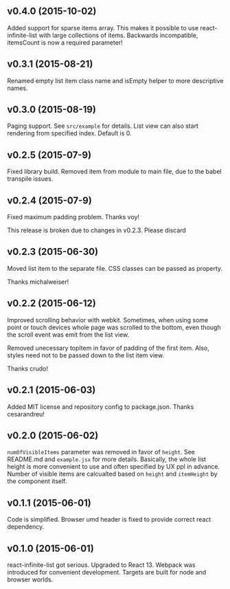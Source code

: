 ## v0.4.0 (2015-10-02)
Added support for sparse items array. This makes it possible to use react-infinite-list
with large collections of items. Backwards incompatible, itemsCount is now a required
parameter!

## v0.3.1 (2015-08-21)
Renamed empty list item class name and isEmpty helper to more descriptive names.

## v0.3.0 (2015-08-19)
Paging support. See `src/example` for details. List view can also start rendering
from specified index. Default is 0.

## v0.2.5 (2015-07-9)
Fixed library build. Removed item from module to main file, due to the babel transpile issues.

## v0.2.4 (2015-07-9)
Fixed maximum padding problem.
Thanks voy!

This release is broken due to changes in v0.2.3. Please discard

## v0.2.3 (2015-06-30)

Moved list item to the separate file.
CSS classes can be passed as property.

Thanks michalweiser!

## v0.2.2 (2015-06-12)

Improved scrolling behavior with webkit. Sometimes, when using some point or touch devices
whole page was scrolled to the bottom, even though the scroll event was emit from the list
view.

Removed unecessary topItem in favor of padding of the first item. Also, styles need not to
be passed down to the list item view.

Thanks crudo!

## v0.2.1 (2015-06-03)

Added MIT license and repository config to package.json. Thanks cesarandreu!

## v0.2.0 (2015-06-02)

`numOfVisibleItems` parameter was removed in favor of `height`. See README.md and `example.jsx`
for more details. Basically, the whole list height is more convenient to use and often specified
by UX ppl in advance. Number of visible items are calcualted based on `height` and `itemHeight`
by the component itself.

## v0.1.1 (2015-06-01)

Code is simplified. Browser umd header is fixed to provide correct react dependency.

## v0.1.0 (2015-06-01)

react-infinite-list got serious. Upgraded to React 13. Webpack was introduced for convenient
development. Targets are built for node and browser worlds.
